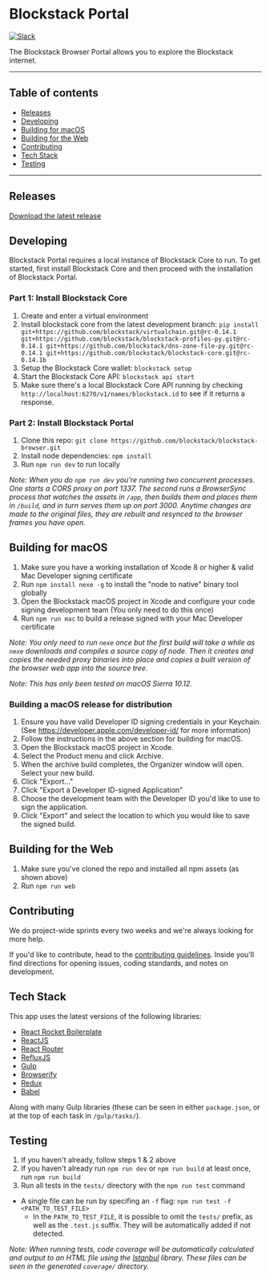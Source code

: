 Blockstack Portal
============

[![Slack](http://chat.blockstack.org/badge.svg)](http://chat.blockstack.org/)

The Blockstack Browser Portal allows you to explore the Blockstack internet.

---

## Table of contents

- [Releases](#releases)
- [Developing](#developing)
- [Building for macOS](#building-for-macos)
- [Building for the Web](#building-for-the-web)
- [Contributing](#contributing)
- [Tech Stack](#tech-stack)
- [Testing](#testing)

---

## Releases

[Download the latest release](https://github.com/blockstack/blockstack-portal/releases)

## Developing

Blockstack Portal requires a local instance of Blockstack Core to run. To get started, first install Blockstack Core and then proceed with the installation of Blockstack Portal.

### Part 1: Install Blockstack Core

1. Create and enter a virtual environment
1. Install blockstack core from the latest development branch: `pip install git+https://github.com/blockstack/virtualchain.git@rc-0.14.1 git+https://github.com/blockstack/blockstack-profiles-py.git@rc-0.14.1 git+https://github.com/blockstack/dns-zone-file-py.git@rc-0.14.1 git+https://github.com/blockstack/blockstack-core.git@rc-0.14.1b`
1. Setup the Blockstack Core wallet: `blockstack setup`
1. Start the Blockstack Core API: `blockstack api start`
1. Make sure there's a local Blockstack Core API running by checking `http://localhost:6270/v1/names/blockstack.id` to see if it returns a response.

### Part 2: Install Blockstack Portal

1. Clone this repo: `git clone https://github.com/blockstack/blockstack-browser.git`
1. Install node dependencies: `npm install`
1. Run `npm run dev` to run locally

*Note: When you do `npm run dev` you're running two concurrent processes. One starts a CORS proxy on port 1337. The second runs a BrowserSync process that watches the assets in `/app`, then builds them and places them in `/build`, and in turn serves them up on port 3000. Anytime changes are made to the original files, they are rebuilt and resynced to the browser frames you have open.*


## Building for macOS

1. Make sure you have a working installation of Xcode 8 or higher & valid Mac Developer signing certificate
1. Run `npm install nexe -g` to install the "node to native" binary tool globally
1. Open the Blockstack macOS project in Xcode and configure your code signing development team (You only need to do this once)
1. Run `npm run mac` to build a release signed with your Mac Developer certificate

*Note: You only need to run `nexe` once but the first build will take a while as `nexe` downloads and compiles a source copy of node. Then it creates and copies the needed proxy binaries into place and copies a built version of the browser web app into the source tree.*

*Note: This has only been tested on macOS Sierra 10.12.*

### Building a macOS release for distribution

1. Ensure you have valid Developer ID signing credentials in your Keychain. (See https://developer.apple.com/developer-id/ for more information)
1. Follow the instructions in the above section for building for macOS.
1. Open the Blockstack macOS project in Xcode.
1. Select the Product menu and click Archive.
1. When the archive build completes, the Organizer window will open. Select your new build.
1. Click "Export..."
1. Click "Export a Developer ID-signed Application"
1. Choose the development team with the Developer ID you'd like to use to sign the application.
1. Click "Export" and select the location to which you would like to save the signed build.


## Building for the Web

1. Make sure you've cloned the repo and installed all npm assets (as shown above)
1. Run `npm run web`


## Contributing

We do project-wide sprints every two weeks and we're always looking for more help.

If you'd like to contribute, head to the [contributing guidelines](/CONTRIBUTING.md). Inside you'll find directions for opening issues, coding standards, and notes on development.


## Tech Stack

This app uses the latest versions of the following libraries:

- [React Rocket Boilerplate](https://github.com/jakemmarsh/react-rocket-boilerplate)
- [ReactJS](https://github.com/facebook/react)
- [React Router](https://github.com/rackt/react-router)
- [RefluxJS](https://github.com/spoike/refluxjs)
- [Gulp](http://gulpjs.com/)
- [Browserify](http://browserify.org/)
- [Redux](https://github.com/reactjs/redux)
- [Babel](https://github.com/babel/babel)

Along with many Gulp libraries (these can be seen in either `package.json`, or at the top of each task in `/gulp/tasks/`).


## Testing

1. If you haven't already, follow steps 1 & 2 above
2. If you haven't already run `npm run dev` or `npm run build` at least once, run `npm run build`
3. Run all tests in the `tests/` directory with the `npm run test` command
  * A single file can be run by specifing an `-f` flag: `npm run test -f <PATH_TO_TEST_FILE>`
    * In the `PATH_TO_TEST_FILE`, it is possible to omit the `tests/` prefix, as well as the `.test.js` suffix. They will be automatically added if not detected.

*Note: When running tests, code coverage will be automatically calculated and output to an HTML file using the [Istanbul](https://github.com/gotwarlost/istanbul) library. These files can be seen in the generated `coverage/` directory.*
